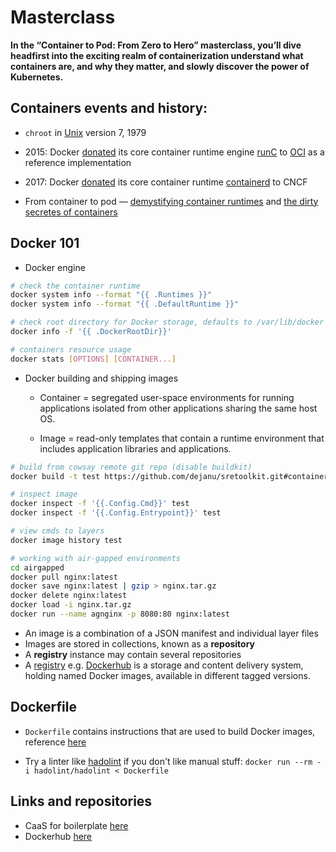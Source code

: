 # Masterclass
__In the “Container to Pod: From Zero to Hero” masterclass, you’ll dive headfirst into the exciting realm of containerization understand what containers are, and why they matter, and slowly discover the power of Kubernetes.__

## Containers events and history:

* `chroot` in [Unix](https://en.wikipedia.org/wiki/Version_7_Unix) version 7, 1979

* 2015: Docker [donated](https://www.docker.com/blog/runc/) its core container runtime engine [runC](https://github.com/opencontainers/runc) to [OCI](https://opencontainers.org/about/overview/) as a reference implementation

* 2017: Docker [donated](https://thenewstack.io/docker-donate-container-runtime-containerd-cloud-native-computing-foundation/) its core container runtime [containerd](https://github.com/containerd/containerd) to CNCF

* From container to pod — [demystifying container runtimes](https://medium.com/faun/from-container-to-pod-demystifying-container-runtimes-a3fd03ee0601) and [the dirty secretes of containers](https://medium.com/faun/the-dirty-secrets-of-containers-1af11bd15e9d)

## Docker 101

* Docker engine
```bash
# check the container runtime
docker system info --format "{{ .Runtimes }}"
docker system info --format "{{ .DefaultRuntime }}"

# check root directory for Docker storage, defaults to /var/lib/docker
docker info -f '{{ .DockerRootDir}}'

# containers resource usage
docker stats [OPTIONS] [CONTAINER...]
```

* Docker building and shipping images

    - Container = segregated user-space environments for running applications isolated from other applications sharing the same host OS.

    - Image = read-only templates that contain a runtime environment that includes application libraries and applications.

```bash
# build from cowsay remote git repo (disable buildkit)
docker build -t test https://github.com/dejanu/sretoolkit.git#container:docker --no-cache

# inspect image
docker inspect -f '{{.Config.Cmd}}' test
docker inspect -f '{{.Config.Entrypoint}}' test

# view cmds to layers
docker image history test

# working with air-gapped environments
cd airgapped
docker pull nginx:latest
docker save nginx:latest | gzip > nginx.tar.gz
docker delete nginx:latest
docker load -i nginx.tar.gz
docker run --name agnginx -p 8080:80 nginx:latest
```

* An image is a combination of a JSON manifest and individual layer files
* Images are stored in collections, known as a **repository**
* A **registry** instance may contain several repositories
* A [registry](https://docs.docker.com/registry/) e.g. [Dockerhub](https://hub.docker.com/) is a storage and content delivery system, holding named Docker images, available in different tagged versions. 

## Dockerfile

* `Dockerfile` contains instructions that are used to build Docker images, reference [here](https://docs.docker.com/engine/reference/builder/)

* Try a linter like [hadolint](https://github.com/hadolint/hadolint) if you don't like manual stuff: `docker run --rm -i hadolint/hadolint < Dockerfile`


## Links and repositories

* CaaS for boilerplate [here](https://github.com/dejanu/CaaS)
* Dockerhub [here](https://hub.docker.com/u/dejanualex)
